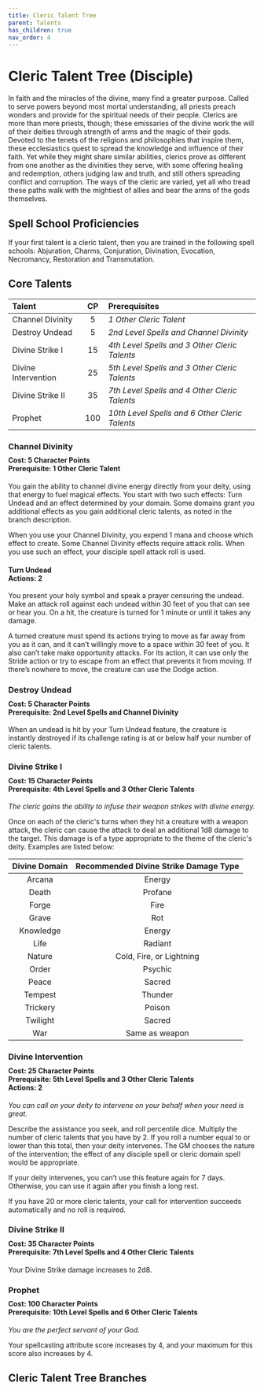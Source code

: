 ```yaml
---
title: Cleric Talent Tree
parent: Talents
has_children: true
nav_order: 4
---
```


# Cleric Talent Tree (Disciple)
In faith and the miracles of the divine, many find a greater purpose. Called to serve powers beyond most mortal understanding, all priests preach wonders and provide for the spiritual needs of their people. Clerics are more than mere priests, though; these emissaries of the divine work the will of their deities through strength of arms and the magic of their gods. Devoted to the tenets of the religions and philosophies that inspire them, these ecclesiastics quest to spread the knowledge and influence of their faith. Yet while they might share similar abilities, clerics prove as different from one another as the divinities they serve, with some offering healing and redemption, others judging law and truth, and still others spreading conflict and corruption. The ways of the cleric are varied, yet all who tread these paths walk with the mightiest of allies and bear the arms of the gods themselves.


## Spell School Proficiencies
If your first talent is a cleric talent, then you are trained in the following spell schools: Abjuration, Charms, Conjuration, Divination, Evocation, Necromancy, Restoration and Transmutation.

## Core Talents

| Talent | CP | Prerequisites |
|:-------|:--:|:--------------|
| Channel Divinity    | 5   | *1 Other Cleric Talent* |
| Destroy Undead      | 5   | *2nd Level Spells and Channel Divinity* |
| Divine Strike I     | 15  | *4th Level Spells and 3 Other Cleric Talents* |
| Divine Intervention | 25  | *5th Level Spells and 3 Other Cleric Talents* |
| Divine Strike II    | 35  | *7th Level Spells and 4 Other Cleric Talents* |
| Prophet             | 100 | *10th Level Spells and 6 Other Cleric Talents* |

### Channel Divinity

<div style="margin-top:-10px;"></div>
 
#### **Cost:** 5 Character Points<br>**Prerequisite:** 1 Other Cleric Talent
You gain the ability to channel divine energy directly from your deity, using that energy to fuel magical effects. You start with two such effects: Turn Undead and an effect determined by your domain. Some domains grant you additional effects as you gain additional cleric talents, as noted in the branch description.

When you use your Channel Divinity, you expend 1 mana and choose which effect to create. Some Channel Divinity effects require attack rolls. When you use such an effect, your disciple spell attack roll is used.

#### Turn Undead<br>**Actions:** 2
You present your holy symbol and speak a prayer censuring the undead. Make an attack roll against each undead within 30 feet of you that can see or hear you. On a hit, the creature is turned for 1 minute or until it takes any damage.

A turned creature must spend its actions trying to move as far away from you as it can, and it can’t willingly move to a space within 30 feet of you. It also can’t take make opportunity attacks. For its action, it can use only the Stride action or try to escape from an effect that prevents it from moving. If there’s nowhere to move, the creature can use the Dodge action.

### Destroy Undead

<div style="margin-top:-10px;"></div>
 
#### **Cost:** 5 Character Points<br>**Prerequisite:** 2nd Level Spells and Channel Divinity
When an undead is hit by your Turn Undead feature, the creature is instantly destroyed if its challenge rating is at or below half your number of cleric talents.

### Divine Strike I

<div style="margin-top:-10px;"></div>
 
#### **Cost:** 15 Character Points<br>**Prerequisite:** 4th Level Spells and 3 Other Cleric Talents
*The cleric gains the ability to infuse their weapon strikes with divine energy.* 

Once on each of the cleric's turns when they hit a creature with a weapon attack, the cleric can cause the attack to deal an additional 1d8 damage to the target. This damage is of a type appropriate to the theme of the cleric's deity. Examples are listed below:

| Divine Domain | Recommended Divine Strike Damage Type |
|:-------------:|:-------------------------------------:|
| Arcana    | Energy |
| Death     | Profane |
| Forge     | Fire |
| Grave     | Rot |
| Knowledge | Energy |
| Life      | Radiant |
| Nature    | Cold, Fire, or Lightning |
| Order     | Psychic |
| Peace     | Sacred |
| Tempest   | Thunder |
| Trickery  | Poison |
| Twilight  | Sacred |
| War       | Same as weapon |

### Divine Intervention

<div style="margin-top:-10px;"></div>
 
#### **Cost:** 25 Character Points<br>**Prerequisite:** 5th Level Spells and 3 Other Cleric Talents<br>**Actions:** 2
*You can call on your deity to intervene on your behalf when your need is great.*

Describe the assistance you seek, and roll percentile dice. Multiply the number of cleric talents that you have by 2. If you roll a number equal to or lower than this total, then your deity intervenes. The GM chooses the nature of the intervention; the effect of any disciple spell or cleric domain spell would be appropriate.

If your deity intervenes, you can’t use this feature again for 7 days. Otherwise, you can use it again after you finish a long rest.

If you have 20 or more cleric talents, your call for intervention succeeds automatically and no roll is required.

### Divine Strike II

<div style="margin-top:-10px;"></div>

#### **Cost:** 35 Character Points<br>**Prerequisite:** 7th Level Spells and 4 Other Cleric Talents
Your Divine Strike damage increases to 2d8.

### Prophet

<div style="margin-top:-10px;"></div>

#### **Cost:** 100 Character Points<br>**Prerequisite:** 10th Level Spells and 6 Other Cleric Talents
*You are the perfect servant of your God.* 

Your spellcasting attribute score increases by 4, and your maximum for this score also increases by 4.

## Cleric Talent Tree Branches
